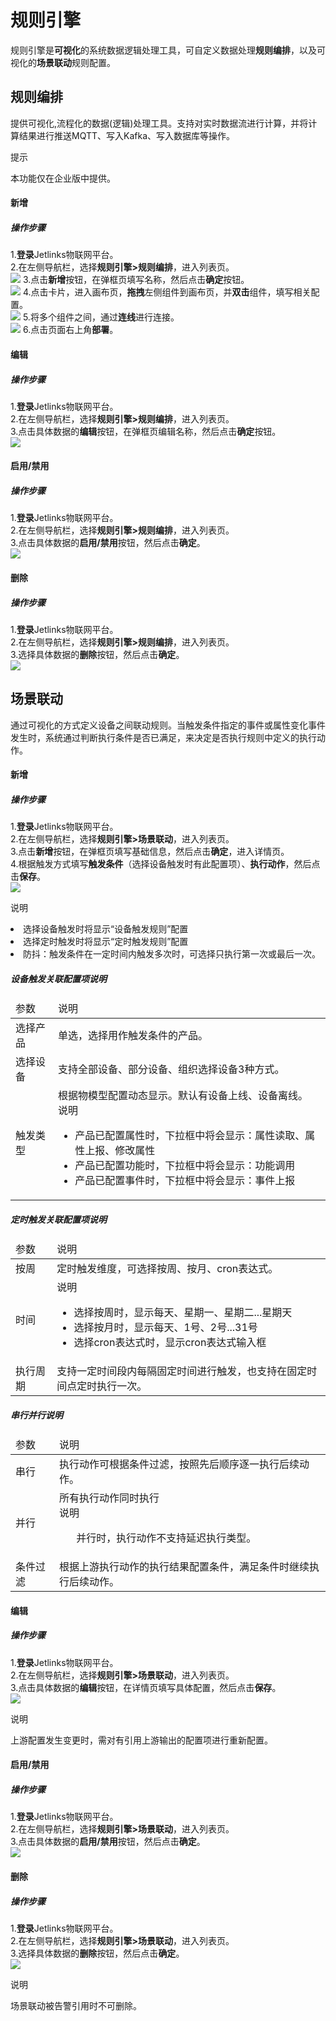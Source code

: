
# 规则引擎

规则引擎是**可视化**的系统数据逻辑处理工具，可自定义数据处理**规则编排**，以及可视化的**场景联动**规则配置。</br>

## 规则编排
提供可视化,流程化的数据(逻辑)处理工具。支持对实时数据流进行计算，并将计算结果进行推送MQTT、写入Kafka、写入数据库等操作。

<div class='explanation info'>
  <p class='explanation-title-warp'> 
    <span class='iconfont icon-tishi explanation-icon'></span>
    <span class='explanation-title font-weight'>提示</span>
  </p>

本功能仅在企业版中提供。

</div>

#### 新增
##### 操作步骤
1.**登录**Jetlinks物联网平台。</br>
2.在左侧导航栏，选择**规则引擎>规则编排**，进入列表页。</br>
![](./img/115.png)
3.点击**新增**按钮，在弹框页填写名称，然后点击**确定**按钮。</br>
![](./img/116.png)
4.点击卡片，进入画布页，**拖拽**左侧组件到画布页，并**双击**组件，填写相关配置。</br>
![](./img/117.png)
5.将多个组件之间，通过**连线**进行连接。</br>
![](./img/118.png)
6.点击页面右上角**部署**。</br>


#### 编辑
##### 操作步骤
1.**登录**Jetlinks物联网平台。</br>
2.在左侧导航栏，选择**规则引擎>规则编排**，进入列表页。</br>
3.点击具体数据的**编辑**按钮，在弹框页编辑名称，然后点击**确定**按钮。</br>
![](./img/119.png)


#### 启用/禁用
##### 操作步骤
1.**登录**Jetlinks物联网平台。</br>
2.在左侧导航栏，选择**规则引擎>规则编排**，进入列表页。</br>
3.点击具体数据的**启用/禁用**按钮，然后点击**确定**。</br>
![](./img/120.png)

#### 删除
##### 操作步骤
1.**登录**Jetlinks物联网平台。</br>
2.在左侧导航栏，选择**规则引擎>规则编排**，进入列表页。</br>
3.选择具体数据的**删除**按钮，然后点击**确定**。</br>
![](./img/121.png)

## 场景联动
通过可视化的方式定义设备之间联动规则。当触发条件指定的事件或属性变化事件发生时，系统通过判断执行条件是否已满足，来决定是否执行规则中定义的执行动作。
#### 新增
##### 操作步骤
1.**登录**Jetlinks物联网平台。</br>
2.在左侧导航栏，选择**规则引擎>场景联动**，进入列表页。</br>
3.点击**新增**按钮，在弹框页填写基础信息，然后点击**确定**，进入详情页。</br>
4.根据触发方式填写**触发条件**（选择设备触发时有此配置项）、**执行动作**，然后点击**保存**。</br>
![](./img/122.png)

<div class='explanation primary'>
  <p class='explanation-title-warp'>
    <span class='iconfont icon-bangzhu explanation-icon'></span>
    <span class='explanation-title font-weight'>说明</span>
  </p>
      <li> 选择设备触发时将显示“设备触发规则”配置  </li>
      <li> 选择定时触发时将显示“定时触发规则”配置  </li>
      <li> 防抖：触发条件在一定时间内触发多次时，可选择只执行第一次或最后一次。  </li>
</div>

##### 设备触发关联配置项说明
<table class='table'>
        <thead>
            <tr>
              <td>参数</td>
              <td>说明</td>
            </tr>
        </thead>
        <tbody>
          <tr>
            <td>选择产品</td>
            <td>单选，选择用作触发条件的产品。</td>
          </tr>
          <tr>
            <td>选择设备</td>
            <td>支持全部设备、部分设备、组织选择设备3种方式。</td>
          </tr>
          <tr>
            <td>触发类型</td>
            <td>根据物模型配置动态显示。默认有设备上线、设备离线。 
             <div class='explanation info no-border'>
    <span class='explanation-title font-weight'>说明</span>
    <ul>
   <li>产品已配置属性时，下拉框中将会显示：属性读取、属性上报、修改属性</li>
   <li>产品已配置功能时，下拉框中将会显示：功能调用</li>
   <li>产品已配置事件时，下拉框中将会显示：事件上报</li>
    </ul>
  </div>
            </td>
          </tr>
        </tbody>
      </table>

##### 定时触发关联配置项说明
<table class='table'>
        <thead>
            <tr>
              <td>参数</td>
              <td>说明</td>
            </tr>
        </thead>
        <tbody>
          <tr>
            <td>按周</td>
            <td>定时触发维度，可选择按周、按月、cron表达式。</td>
          </tr>
          <tr>
            <td>时间</td>
            <td>
            <div class='explanation info no-border'>
    <span class='explanation-title font-weight'>说明</span>
    <ul>
       <li>选择按周时，显示每天、星期一、星期二...星期天</li>
            <li>选择按月时，显示每天、1号、2号...31号</li>
            <li>选择cron表达式时，显示cron表达式输入框</li>
    </ul>
  </div>
           </td>
          </tr>
          <tr>
            <td>执行周期</td>
            <td>支持一定时间段内每隔固定时间进行触发，也支持在固定时间点定时执行一次。  </td>
          </tr>
        </tbody>
      </table>

##### 串行并行说明
<table class='table'>
        <thead>
            <tr>
              <td>参数</td>
              <td>说明</td>
            </tr>
        </thead>
        <tbody>
          <tr>
            <td>串行</td>
            <td>执行动作可根据条件过滤，按照先后顺序逐一执行后续动作。</td>
          </tr>
          <tr>
            <td>并行</td>
            <td>所有执行动作同时执行
             <div class='explanation info no-border'>
    <span class='explanation-title font-weight'>说明</span>
    <ul>
     并行时，执行动作不支持延迟执行类型。
    </ul>
  </div>
            </td>
          </tr>
          <tr>
            <td>条件过滤</td>
            <td>根据上游执行动作的执行结果配置条件，满足条件时继续执行后续动作。  </td>
          </tr>
        </tbody>
      </table>

#### 编辑
##### 操作步骤
1.**登录**Jetlinks物联网平台。</br>
2.在左侧导航栏，选择**规则引擎>场景联动**，进入列表页。</br>
3.点击具体数据的**编辑**按钮，在详情页填写具体配置，然后点击**保存**。</br>
![](./img/123.png)

<div class='explanation primary'>
  <p class='explanation-title-warp'>
    <span class='iconfont icon-bangzhu explanation-icon'></span>
    <span class='explanation-title font-weight'>说明</span>
  </p>
  上游配置发生变更时，需对有引用上游输出的配置项进行重新配置。</br>

</div>


#### 启用/禁用
##### 操作步骤
1.**登录**Jetlinks物联网平台。</br>
2.在左侧导航栏，选择**规则引擎>场景联动**，进入列表页。</br>
3.点击具体数据的**启用/禁用**按钮，然后点击**确定**。</br>
![](./img/124.png)

#### 删除
##### 操作步骤
1.**登录**Jetlinks物联网平台。</br>
2.在左侧导航栏，选择**规则引擎>场景联动**，进入列表页。</br>
3.选择具体数据的**删除**按钮，然后点击**确定**。</br>
![](./img/125.png)
<div class='explanation primary'>
  <p class='explanation-title-warp'>
    <span class='iconfont icon-bangzhu explanation-icon'></span>
    <span class='explanation-title font-weight'>说明</span>
  </p>
场景联动被告警引用时不可删除。
</div>
